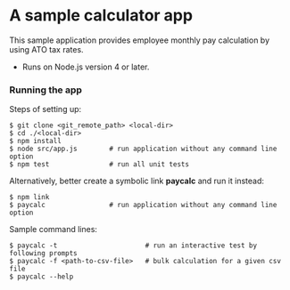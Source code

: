 # A sample calculator app

This sample application provides employee monthly pay calculation by using ATO tax rates.
 * Runs on Node.js version 4 or later.

### Running the app

Steps of setting up:
```shell
$ git clone <git_remote_path> <local-dir>
$ cd ./<local-dir>
$ npm install
$ node src/app.js        # run application without any command line option
$ npm test               # run all unit tests
```

Alternatively, better create a symbolic link __paycalc__ and run it instead:
```shell
$ npm link
$ paycalc                # run application without any command line option
```

Sample command lines:
```shell
$ paycalc -t                      # run an interactive test by following prompts
$ paycalc -f <path-to-csv-file>   # bulk calculation for a given csv file
$ paycalc --help
```
